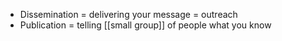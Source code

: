 - Dissemination = delivering your message = outreach
- Publication = telling [[small group]] of people what you know